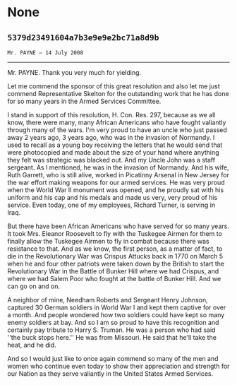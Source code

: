 # None
## `5379d23491604a7b3e9e9e2bc71a8d9b`
`Mr. PAYNE — 14 July 2008`

---


Mr. PAYNE. Thank you very much for yielding.

Let me commend the sponsor of this great resolution and also let me 
just commend Representative Skelton for the outstanding work that he 
has done for so many years in the Armed Services Committee.

I stand in support of this resolution, H. Con. Res. 297, because as 
we all know, there were many, many African Americans who have fought 
valiantly through many of the wars. I'm very proud to have an uncle who 
just passed away 2 years ago, 3 years ago, who was in the invasion of 
Normandy. I used to recall as a young boy receiving the letters that he 
would send that were photocopied and made about the size of your hand 
where anything they felt was strategic was blacked out. And my Uncle 
John was a staff sergeant. As I mentioned, he was in the invasion of 
Normandy. And his wife, Ruth Garrett, who is still alive, worked in 
Picatinny Arsenal in New Jersey for the war effort making weapons for 
our armed services. He was very proud when the World War II monument 
was opened, and he proudly sat with his uniform and his cap and his 
medals and made us very, very proud of his service. Even today, one of 
my employees, Richard Turner, is serving in Iraq.

But there have been African Americans who have served for so many 
years. It took Mrs. Eleanor Roosevelt to fly with the Tuskegee Airmen 
for them to finally allow the Tuskegee Airmen to fly in combat because 
there was resistance to that. And as we know, the first person, as a 
matter of fact, to die in the Revolutionary War was Crispus Attucks 
back in 1770 on March 5 when he and four other patriots were taken down 
by the British to start the Revolutionary War in the Battle of Bunker 
Hill where we had Crispus, and where we had Salem Poor who fought at 
the battle of Bunker Hill. And we can go on and on.

A neighbor of mine, Needham Roberts and Sergeant Henry Johnson, 
captured 30 German soldiers in World War I and kept them captive for 
over a month. And people wondered how two soldiers could have kept so 
many enemy soldiers at bay. And so I am so proud to have this 
recognition and certainly pay tribute to Harry S. Truman. He was a 
person who had said ''the buck stops here.'' He was from Missouri. He 
said that he'll take the heat, and he did.

And so I would just like to once again commend so many of the men and 
women who continue even today to show their appreciation and strength 
for our Nation as they serve valiantly in the United States Armed 
Services.